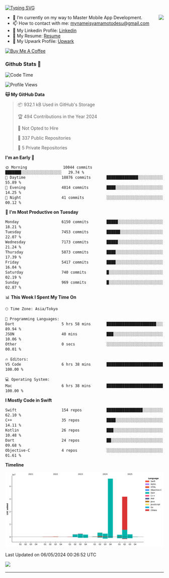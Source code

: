 
[![Typing SVG](https://readme-typing-svg.demolab.com/?lines=Thank+You+For+Visiting!!;You+Are+Welcome✨;I+am+Kyo+Yamamoto;Mobile+Developer)](https://git.io/typing-svg)
<p>
<img align="right" src="https://media.giphy.com/media/26ufdb3cYKwbRtYVW/giphy.gif" style="max-width:100%;" height="150px">

- 🌱 I’m currently on my way to Master Mobile App Development.
- 📫 How to contact with me: mynameisyamamotodesu@gmail.com
- 🔗 My Linkedin Profile: [Linkedin](https://www.linkedin.com/in/kyo-yamamoto-a2ab50239)
- 🔗 My Resume: [Resume](https://www.kickresume.com/cv/rNok4e/)
- 🔗 My Upwark Profile: [Upwark](https://www.upwork.com/freelancers/~01aa9115102bb4af25)

<a href="https://www.buymeacoffee.com/kyoyamamoto" target="_blank"><img src="https://cdn.buymeacoffee.com/buttons/default-orange.png" alt="Buy Me A Coffee" height="41" width="174"></a>

### Github Stats 🥇 
<!--START_SECTION:waka-->
![Code Time](http://img.shields.io/badge/Code%20Time-695%20hrs%2012%20mins-blue)

![Profile Views](http://img.shields.io/badge/Profile%20Views-24-blue)

**🐱 My GitHub Data** 

> 📦 932.1 kB Used in GitHub's Storage 
 > 
> 🏆 494 Contributions in the Year 2024
 > 
> 🚫 Not Opted to Hire
 > 
> 📜 337 Public Repositories 
 > 
> 🔑 5 Private Repositories 
 > 
**I'm an Early 🐤** 

```text
🌞 Morning                10044 commits       ███████░░░░░░░░░░░░░░░░░░   29.74 % 
🌆 Daytime                18876 commits       ██████████████░░░░░░░░░░░   55.89 % 
🌃 Evening                4814 commits        ████░░░░░░░░░░░░░░░░░░░░░   14.25 % 
🌙 Night                  41 commits          ░░░░░░░░░░░░░░░░░░░░░░░░░   00.12 % 
```
📅 **I'm Most Productive on Tuesday** 

```text
Monday                   6150 commits        █████░░░░░░░░░░░░░░░░░░░░   18.21 % 
Tuesday                  7453 commits        ██████░░░░░░░░░░░░░░░░░░░   22.07 % 
Wednesday                7173 commits        █████░░░░░░░░░░░░░░░░░░░░   21.24 % 
Thursday                 5873 commits        ████░░░░░░░░░░░░░░░░░░░░░   17.39 % 
Friday                   5417 commits        ████░░░░░░░░░░░░░░░░░░░░░   16.04 % 
Saturday                 740 commits         █░░░░░░░░░░░░░░░░░░░░░░░░   02.19 % 
Sunday                   969 commits         █░░░░░░░░░░░░░░░░░░░░░░░░   02.87 % 
```


📊 **This Week I Spent My Time On** 

```text
🕑︎ Time Zone: Asia/Tokyo

💬 Programming Languages: 
Dart                     5 hrs 58 mins       ██████████████████████░░░   89.94 % 
JSON                     40 mins             ███░░░░░░░░░░░░░░░░░░░░░░   10.06 % 
Other                    0 secs              ░░░░░░░░░░░░░░░░░░░░░░░░░   00.01 % 

🔥 Editors: 
VS Code                  6 hrs 38 mins       █████████████████████████   100.00 % 

💻 Operating System: 
Mac                      6 hrs 38 mins       █████████████████████████   100.00 % 
```

**I Mostly Code in Swift** 

```text
Swift                    154 repos           ████████████████░░░░░░░░░   62.10 % 
C++                      35 repos            ████░░░░░░░░░░░░░░░░░░░░░   14.11 % 
Kotlin                   26 repos            ███░░░░░░░░░░░░░░░░░░░░░░   10.48 % 
Dart                     24 repos            ██░░░░░░░░░░░░░░░░░░░░░░░   09.68 % 
Objective-C              4 repos             ░░░░░░░░░░░░░░░░░░░░░░░░░   01.61 % 
```



**Timeline**

![Lines of Code chart](https://raw.githubusercontent.com/YamamotoDesu/YamamotoDesu/main/assets/bar_graph.png)


 Last Updated on 06/05/2024 00:26:52 UTC
<!--END_SECTION:waka-->

![](https://github-profile-summary-cards.vercel.app/api/cards/profile-details?username=YamamotoDesu&theme=vue)

----
